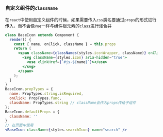 ## 
### 自定义组件的`className`
在`react`中使用自定义组件的时候，如果需要传入`css`类名要通过`props`的形式进行传入，而不会像`Vue`一样与组件根元素的`class`进行浅合并
```jsx
class BaseIcon extends Component {
  render() {
    const { name, onClick, className } = this.props
    return (
      <span className={classNames(styles.iconWrapper, className)} onClick={onClick}>
        <svg className={styles.icon} aria-hidden="true">
          <use xlinkHref={`#js-${name}`}></use>
        </svg>
      </span>
    );
  }
}
BaseIcon.propTypes = {
  name: PropTypes.string.isRequired,
  onClick: PropTypes.func,
  className: PropTypes.string // className会作为props传给子组件
};
BaseIcon.defaultProps = {
  className: ''
}
// 在页面中使用
<BaseIcon className={styles.searchIcon} name="search" />
```
